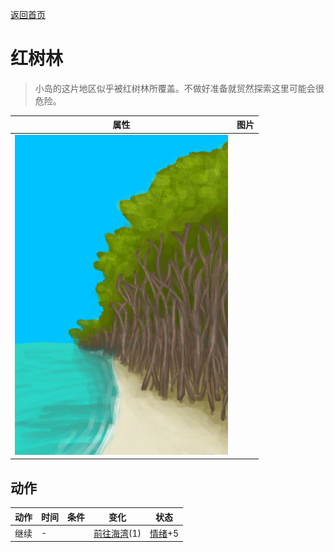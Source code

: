 [返回首页](index.md)  
# 红树林  
> 小岛的这片地区似乎被红树林所覆盖。不做好准备就贸然探索这里可能会很危险。  
  
  属性  |   图片   
 ----  |  ----:   
   |  ![](Sprite/MangrovesFromBeach.png)   
  
## 动作  
动作  |  时间  |  条件  |  变化  |  状态  
----  |  ----  |  ----  |  ----  |  ----  
继续  |  -  |    |  [前往海湾](Path_BeachToBay.md)(1)  |  [情绪](Morale.md)+5  
